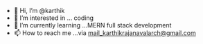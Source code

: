 - 👋 Hi, I’m @karthik
- 👀 I’m interested in ... coding
- 🌱 I’m currently learning ...MERN full stack development
- 📫 How to reach me ...via mail_karthikrajanavalarch@gmail.com

<!---
karthichillz/karthichillz is a ✨ special ✨ repository because its `README.md` (this file) appears on your GitHub profile.
You can click the Preview link to take a look at your changes.
--->
